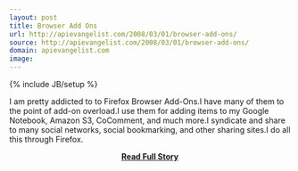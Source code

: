 ```yaml
---
layout: post
title: Browser Add Ons
url: http://apievangelist.com/2008/03/01/browser-add-ons/
source: http://apievangelist.com/2008/03/01/browser-add-ons/
domain: apievangelist.com
image: 
---
```

{% include JB/setup %}<p>I am pretty addicted to to Firefox Browser Add-Ons.I have many of them to the point of add-on overload.I use them for adding items to my Google Notebook, Amazon S3, CoComment, and much more.I syndicate and share to many social networks, social bookmarking, and other sharing sites.I do all this through Firefox.</p>
<center><p><a href="http://apievangelist.com/2008/03/01/browser-add-ons/" style='padding:25px; font-sze:18px; font-weight: bold;'>Read Full Story</a></p></center>
